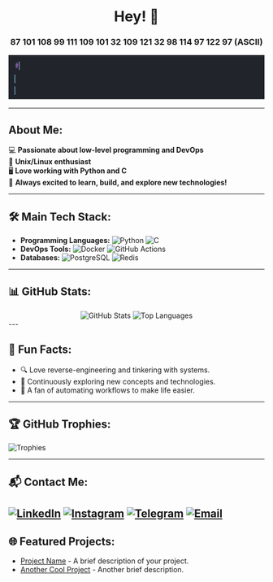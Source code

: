 <div align="center">
  <h1>Hey! 👋</h1>
  <h3>87 101 108 99 111 109 101 32 109 121 32 98 114 97 122 97 (ASCII)</h3>
  <img src="https://raw.githubusercontent.com/Fakhriddin3040/Fakhriddin3040/main/print_hello.gif" alt="Header" />
</div>

---

## About Me:
💻 **Passionate about low-level programming and DevOps**  
🐧 **Unix/Linux enthusiast**  
🖥️ **Love working with Python and C**  
🚀 **Always excited to learn, build, and explore new technologies!**

---

## 🛠️ Main Tech Stack:
- **Programming Languages:** ![Python](https://img.shields.io/badge/Python-3776AB?style=flat&logo=python&logoColor=white) ![C](https://img.shields.io/badge/C-A8B9CC?style=flat&logo=c&logoColor=white)
- **DevOps Tools:** ![Docker](https://img.shields.io/badge/Docker-2496ED?style=flat&logo=docker&logoColor=white) ![GitHub Actions](https://img.shields.io/badge/GitHub_Actions-2088FF?style=flat&logo=github-actions&logoColor=white)
- **Databases:** ![PostgreSQL](https://img.shields.io/badge/PostgreSQL-336791?style=flat&logo=postgresql&logoColor=white) ![Redis](https://img.shields.io/badge/Redis-DC382D?style=flat&logo=redis&logoColor=white)

---

## 📊 GitHub Stats:

<div align="center">
  <img src="https://github-readme-stats.vercel.app/api?username=Fakhriddin3040&show_icons=true&theme=radical" alt="GitHub Stats" />
  <img src="https://github-readme-stats.vercel.app/api/top-langs/?username=Fakhriddin3040&layout=compact&theme=radical" alt="Top Languages" />
</div>
---

## 🌟 Fun Facts:
- 🔍 Love reverse-engineering and tinkering with systems.
- 🧠 Continuously exploring new concepts and technologies.
- 🔧 A fan of automating workflows to make life easier.

---

## 🏆 GitHub Trophies:
![Trophies](https://github-profile-trophy.vercel.app/?username=Fakhriddin3040&theme=darkhub)

---

## 📬 Contact Me:
[![LinkedIn](https://img.shields.io/badge/LinkedIn-0A66C2?style=flat&logo=linkedin&logoColor=white)](https://linkedin.com/in/yourprofile)
[![Instagram](https://img.shields.io/badge/Instagram-E4405F?style=flat&logo=instagram&logoColor=white)](https://instagram.com/yourprofile)
[![Telegram](https://img.shields.io/badge/Telegram-2CA5E0?style=flat&logo=telegram&logoColor=white)](https://t.me/yourprofile)
[![Email](https://img.shields.io/badge/Email-D14836?style=flat&logo=gmail&logoColor=white)](mailto:youremail@example.com)
---

## 🌐 Featured Projects:
- [Project Name](https://github.com/Fakhriddin3040/project-name) - A brief description of your project.
- [Another Cool Project](https://github.com/Fakhriddin3040/another-project) - Another brief description.